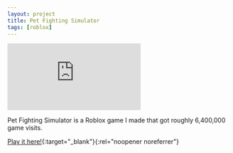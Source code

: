 ```yaml
---
layout: project
title: Pet Fighting Simulator
tags: [roblox]
---
```


<div class="responsive-video">
    <iframe src="https://www.youtube.com/embed/A1CIkz1peXA?si=XV3yW8ezrFjVMaaV" title="YouTube video player" frameborder="0" allow="accelerometer; autoplay; clipboard-write; encrypted-media; gyroscope; picture-in-picture; web-share" allowfullscreen></iframe>
</div>

<p>Pet Fighting Simulator is a Roblox game I made that got roughly 6,400,000 game visits.</p>

[Play it here!](https://www.roblox.com/games/9554750143/Pet-Fighting-Simulator){:target="_blank"}{:rel="noopener noreferrer"}
